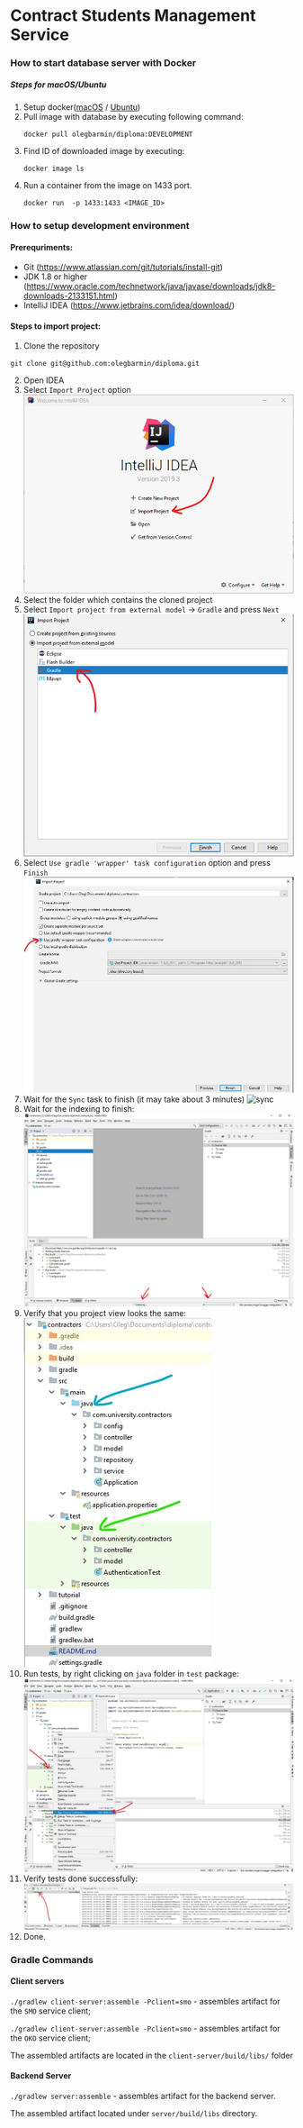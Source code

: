 # Contract Students Management Service

### How to start database server with Docker
##### Steps for macOS/Ubuntu
1. Setup docker([macOS](https://docs.docker.com/docker-for-mac/install) / [Ubuntu](https://docs.docker.com/install/linux/docker-ce/ubuntu/))
2. Pull image with database by executing following command:
    ```
    docker pull olegbarmin/diploma:DEVELOPMENT
    ```
3. Find ID of downloaded image by executing:
    ```
    docker image ls
    ```
4. Run a container from the image on 1433 port.
    ```
    docker run  -p 1433:1433 <IMAGE_ID>
    ```

### How to setup development environment
#### Prerequriments:
- Git (https://www.atlassian.com/git/tutorials/install-git)
- JDK 1.8 or higher (https://www.oracle.com/technetwork/java/javase/downloads/jdk8-downloads-2133151.html)
- IntelliJ IDEA (https://www.jetbrains.com/idea/download/)

#### Steps to import project:
1. Clone the repository 
``` 
git clone git@github.com:olegbarmin/diploma.git 
``` 
2. Open IDEA
3. Select `Import Project` option
![project](tutorial/resources/1.png)
4. Select the folder which contains the cloned project
5. Select `Import project from external model` -> `Gradle` and press `Next`
![import](tutorial/resources/2.png)
6. Select `Use gradle 'wrapper' task configuration` option and press `Finish`
![wrapper](tutorial/resources/wrapper.jpg)
7. Wait for the `Sync` task to finish (it may take about 3 minutes)
![sync](tutorial/resources/sync.jpg)
8. Wait for the indexing to finish:
![indexing](tutorial/resources/indexing.jpg)
9. Verify that you project view looks the same:
![project_structure](tutorial/resources/project_strucute.jpg)
10. Run tests, by right clicking on `java` folder in `test` package:
![run_tests](tutorial/resources/run_tests.jpg)
11. Verify tests done successfully:
![tests](tutorial/resources/testing_done.jpg)
10. Done.

### Gradle Commands 

#### Client servers
 
`./gradlew client-server:assemble -Pclient=smo` - assembles artifact for the `SMO` service client;

`./gradlew client-server:assemble -Pclient=smo` - assembles artifact for the `OKO` service client;

The assembled artifacts are located in the `client-server/build/libs/` folder 

#### Backend Server
`./gradlew server:assemble` - assembles artifact for the backend server.

The assembled artifact located under `server/build/libs` directory.
